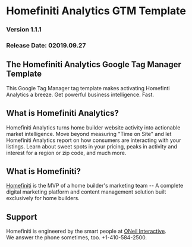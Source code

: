 # Homefiniti Analytics GTM Template
### Version 1.1.1
### Release Date: 02019.09.27

## The Homefiniti Analytics Google Tag Manager Template
This Google Tag Manager tag template makes activating Homefinti Analytics a breeze. Get powerful business intelligence. Fast.

## What is Homefiniti Analytics?
Homefiniti Analytics turns home builder website activity into actionable market intelligence. Move beyond measuring "Time on Site" and let Homefiniti Analytics report on how consumers are interacting with your listings. Learn about sweet spots in your pricing, peaks in activity and interest for a region or zip code, and much more. 

## What is Homefiniti?
[Homefiniti](https://homefiniti.com) is the MVP of a home builder's marketing team -- A complete digital marketing platform and content management solution built exclusively for home builders. 

## Support
Homefiniti is engineered by the smart people at [ONeil Interactive](https://oneilinteractive.com/contact/).  
We answer the phone sometimes, too. +1-410-584-2500.

